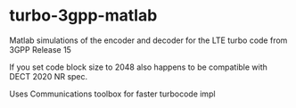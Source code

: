 # turbo-3gpp-matlab
Matlab simulations of the encoder and decoder for the LTE turbo code from 3GPP Release 15

If you set code block size to 2048 also happens to be compatible with DECT 2020 NR spec.

Uses Communications toolbox for faster turbocode impl
